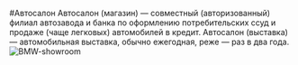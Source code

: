 #Автосалон
Автосалон (магазин) — совместный (авторизованный) филиал автозавода и банка по оформлению потребительских ссуд и продаже (чаще легковых) автомобилей в кредит.
Автосалон (выставка) — автомобильная выставка, обычно ежегодная, реже — раз в два года.
![BMW-showroom](https://user-images.githubusercontent.com/77583940/147404988-532e1f21-3ee4-4678-990c-430b93bf3c43.jpg)
